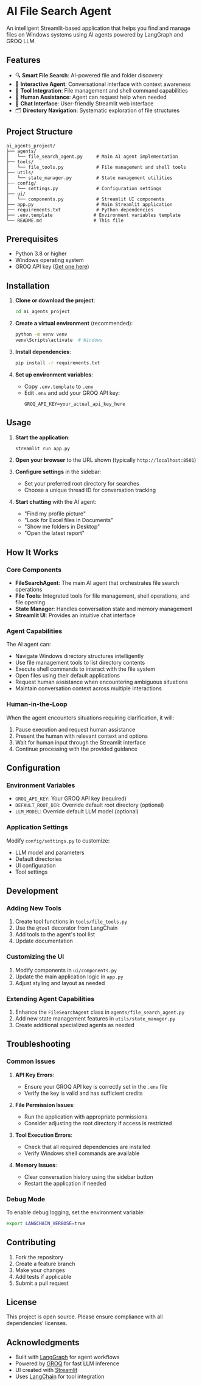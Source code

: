 # AI File Search Agent

An intelligent Streamlit-based application that helps you find and manage files on Windows systems using AI agents powered by LangGraph and GROQ LLM.

## Features

- 🔍 **Smart File Search**: AI-powered file and folder discovery
- 🤖 **Interactive Agent**: Conversational interface with context awareness  
- 🔧 **Tool Integration**: File management and shell command capabilities
- 🤝 **Human Assistance**: Agent can request help when needed
- 💬 **Chat Interface**: User-friendly Streamlit web interface
- 🗂️ **Directory Navigation**: Systematic exploration of file structures

## Project Structure

```
ai_agents_project/
├── agents/
│   └── file_search_agent.py     # Main AI agent implementation
├── tools/
│   └── file_tools.py            # File management and shell tools
├── utils/
│   └── state_manager.py         # State management utilities
├── config/
│   └── settings.py              # Configuration settings
├── ui/
│   └── components.py            # Streamlit UI components
├── app.py                       # Main Streamlit application
├── requirements.txt             # Python dependencies
├── .env.template               # Environment variables template
└── README.md                   # This file
```

## Prerequisites

- Python 3.8 or higher
- Windows operating system
- GROQ API key ([Get one here](https://groq.com/))

## Installation

1. **Clone or download the project**:
   ```bash
   cd ai_agents_project
   ```

2. **Create a virtual environment** (recommended):
   ```bash
   python -m venv venv
   venv\Scripts\activate  # Windows
   ```

3. **Install dependencies**:
   ```bash
   pip install -r requirements.txt
   ```

4. **Set up environment variables**:
   - Copy `.env.template` to `.env`
   - Edit `.env` and add your GROQ API key:
     ```
     GROQ_API_KEY=your_actual_api_key_here
     ```

## Usage

1. **Start the application**:
   ```bash
   streamlit run app.py
   ```

2. **Open your browser** to the URL shown (typically `http://localhost:8501`)

3. **Configure settings** in the sidebar:
   - Set your preferred root directory for searches
   - Choose a unique thread ID for conversation tracking

4. **Start chatting** with the AI agent:
   - "Find my profile picture"
   - "Look for Excel files in Documents"
   - "Show me folders in Desktop"
   - "Open the latest report"

## How It Works

### Core Components

- **FileSearchAgent**: The main AI agent that orchestrates file search operations
- **File Tools**: Integrated tools for file management, shell operations, and file opening
- **State Manager**: Handles conversation state and memory management
- **Streamlit UI**: Provides an intuitive chat interface

### Agent Capabilities

The AI agent can:
- Navigate Windows directory structures intelligently
- Use file management tools to list directory contents
- Execute shell commands to interact with the file system
- Open files using their default applications
- Request human assistance when encountering ambiguous situations
- Maintain conversation context across multiple interactions

### Human-in-the-Loop

When the agent encounters situations requiring clarification, it will:
1. Pause execution and request human assistance
2. Present the human with relevant context and options
3. Wait for human input through the Streamlit interface
4. Continue processing with the provided guidance

## Configuration

### Environment Variables

- `GROQ_API_KEY`: Your GROQ API key (required)
- `DEFAULT_ROOT_DIR`: Override default root directory (optional)
- `LLM_MODEL`: Override default LLM model (optional)

### Application Settings

Modify `config/settings.py` to customize:
- LLM model and parameters
- Default directories
- UI configuration
- Tool settings

## Development

### Adding New Tools

1. Create tool functions in `tools/file_tools.py`
2. Use the `@tool` decorator from LangChain
3. Add tools to the agent's tool list
4. Update documentation

### Customizing the UI

1. Modify components in `ui/components.py`
2. Update the main application logic in `app.py`
3. Adjust styling and layout as needed

### Extending Agent Capabilities

1. Enhance the `FileSearchAgent` class in `agents/file_search_agent.py`
2. Add new state management features in `utils/state_manager.py`
3. Create additional specialized agents as needed

## Troubleshooting

### Common Issues

1. **API Key Errors**:
   - Ensure your GROQ API key is correctly set in the `.env` file
   - Verify the key is valid and has sufficient credits

2. **File Permission Issues**:
   - Run the application with appropriate permissions
   - Consider adjusting the root directory if access is restricted

3. **Tool Execution Errors**:
   - Check that all required dependencies are installed
   - Verify Windows shell commands are available

4. **Memory Issues**:
   - Clear conversation history using the sidebar button
   - Restart the application if needed

### Debug Mode

To enable debug logging, set the environment variable:
```bash
export LANGCHAIN_VERBOSE=true
```

## Contributing

1. Fork the repository
2. Create a feature branch
3. Make your changes
4. Add tests if applicable
5. Submit a pull request

## License

This project is open source. Please ensure compliance with all dependencies' licenses.

## Acknowledgments

- Built with [LangGraph](https://github.com/langchain-ai/langgraph) for agent workflows
- Powered by [GROQ](https://groq.com/) for fast LLM inference
- UI created with [Streamlit](https://streamlit.io/)
- Uses [LangChain](https://langchain.com/) for tool integration